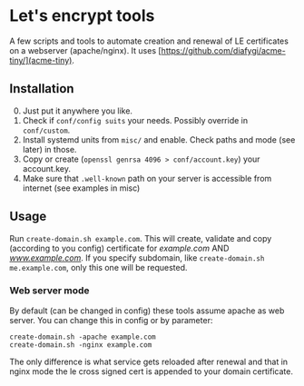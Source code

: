 # Let's encrypt tools

A few scripts and tools to automate creation and renewal of LE certificates
on a webserver (apache/nginx). It uses [https://github.com/diafygi/acme-tiny/](acme-tiny).

## Installation

0. Just put it anywhere you like.
0. Check if `conf/config suits` your needs. Possibly override in `conf/custom`.
0. Install systemd units from `misc/` and enable. Check paths and mode (see later) in those.
0. Copy or create (`openssl genrsa 4096 > conf/account.key`) your account.key.
0. Make sure that `.well-known` path on your server is accessible from internet (see examples in misc)

## Usage

Run `create-domain.sh example.com`. This will create, validate and copy
(according to you config) certificate for *example.com* AND *www.example.com*.
If you specify subdomain, like `create-domain.sh me.example.com`, only this one
will be requested.

### Web server mode

By default (can be changed in config) these tools assume apache as web server.
You can change this in config or by parameter:
```
create-domain.sh -apache example.com
create-domain.sh -nginx example.com
```

The only difference is what service gets reloaded after renewal and that in
nginx mode the le cross signed cert is appended to your domain certificate.
